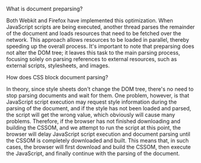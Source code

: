 What is document preparsing?

Both Webkit and Firefox have implemented this optimization. 
When JavaScript scripts are being executed, another thread parses the remainder of the document and loads resources that need to be fetched over the network. 
This approach allows resources to be loaded in parallel, thereby speeding up the overall process. 
It's important to note that preparsing does not alter the DOM tree; 
it leaves this task to the main parsing process, focusing solely on parsing references to external resources, such as external scripts, stylesheets, and images.

How does CSS block document parsing?

In theory, since style sheets don't change the DOM tree, there's no need to stop parsing documents and wait for them. 
One problem, however, is that JavaScript script execution may request style information during the parsing of the document, 
and if the style has not been loaded and parsed, the script will get the wrong value, which obviously will cause many problems. 
Therefore, if the browser has not finished downloading and building the CSSOM, and we attempt to run the script at this point, 
the browser will delay JavaScript script execution and document parsing until the CSSOM is completely downloaded and built. 
This means that, in such cases, the browser will first download and build the CSSOM, then execute the JavaScript, and finally continue with the parsing of the document.
